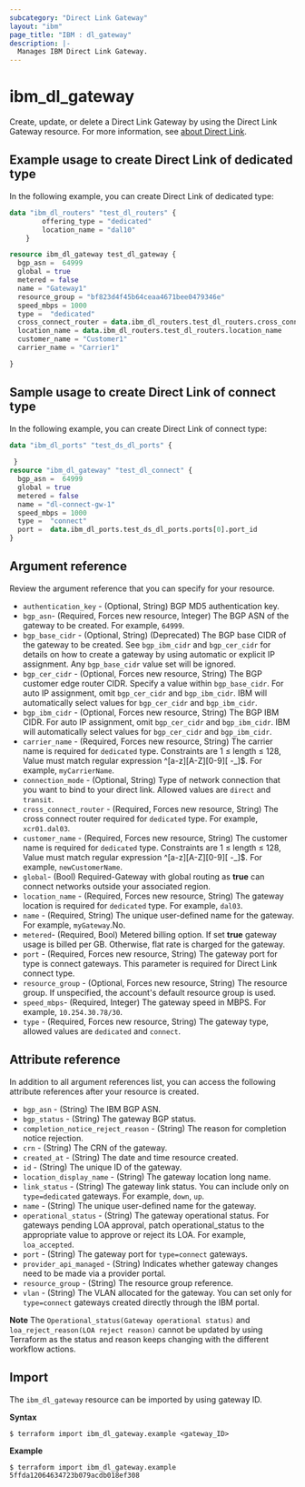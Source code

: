 ```yaml
---
subcategory: "Direct Link Gateway"
layout: "ibm"
page_title: "IBM : dl_gateway"
description: |-
  Manages IBM Direct Link Gateway.
---
```


# ibm_dl_gateway

Create, update, or delete a Direct Link Gateway by using the Direct Link Gateway resource. For more information, see [about Direct Link](https://cloud.ibm.com/docs/dl?topic=dl-dl-about).


## Example usage to create Direct Link of dedicated type
In the following example, you can create Direct Link of dedicated type:

```terraform
data "ibm_dl_routers" "test_dl_routers" {
		offering_type = "dedicated"
		location_name = "dal10"
	}

resource ibm_dl_gateway test_dl_gateway {
  bgp_asn =  64999
  global = true 
  metered = false
  name = "Gateway1"
  resource_group = "bf823d4f45b64ceaa4671bee0479346e"
  speed_mbps = 1000 
  type =  "dedicated" 
  cross_connect_router = data.ibm_dl_routers.test_dl_routers.cross_connect_routers[0].router_name
  location_name = data.ibm_dl_routers.test_dl_routers.location_name
  customer_name = "Customer1" 
  carrier_name = "Carrier1"

} 
```

## Sample usage to create Direct Link of connect type
In the following example, you can create Direct Link of connect type:


```terraform
data "ibm_dl_ports" "test_ds_dl_ports" {
 
 }
resource "ibm_dl_gateway" "test_dl_connect" {
  bgp_asn =  64999
  global = true
  metered = false
  name = "dl-connect-gw-1"
  speed_mbps = 1000
  type =  "connect"
  port =  data.ibm_dl_ports.test_ds_dl_ports.ports[0].port_id
}
```

## Argument reference
Review the argument reference that you can specify for your resource. 

- `authentication_key` - (Optional, String) BGP MD5 authentication key.
- `bgp_asn`- (Required, Forces new resource, Integer) The BGP ASN of the gateway to be created. For example, `64999`.
- `bgp_base_cidr` - (Optional, String) (Deprecated) The BGP base CIDR of the gateway to be created. See `bgp_ibm_cidr` and `bgp_cer_cidr` for details on how to create a gateway by using  automatic or explicit IP assignment. Any `bgp_base_cidr` value set will be ignored.
- `bgp_cer_cidr` - (Optional, Forces new resource, String) The BGP customer edge router CIDR. Specify a value within `bgp_base_cidr`.  For auto IP assignment, omit `bgp_cer_cidr` and `bgp_ibm_cidr`. IBM will automatically select values for `bgp_cer_cidr` and `bgp_ibm_cidr`.
- `bgp_ibm_cidr` - (Optional, Forces new resource, String) The BGP IBM CIDR. For auto IP assignment, omit `bgp_cer_cidr` and `bgp_ibm_cidr`. IBM will automatically select values for `bgp_cer_cidr` and `bgp_ibm_cidr`.
- `carrier_name` - (Required, Forces new resource, String) The carrier name is required for `dedicated` type. Constraints are 1 ≤ length ≤ 128, Value must match regular expression ^[a-z][A-Z][0-9][ -_]$. For example, `myCarrierName`.
- `connection_mode` - (Optional, String) Type of network connection that you want to bind to your direct link. Allowed values are `direct` and `transit`.
- `cross_connect_router` - (Required, Forces new resource, String) The cross connect router required for `dedicated` type. For example, `xcr01.dal03`.
- `customer_name` - (Required, Forces new resource, String) The customer name is required for `dedicated` type. Constraints are 1 ≤ length ≤ 128, Value must match regular expression ^[a-z][A-Z][0-9][ -_]$. For example, `newCustomerName`.
- `global`- (Bool) Required-Gateway with global routing as **true** can connect networks outside your associated region.
- `location_name` - (Required, Forces new resource, String) The gateway location is required for `dedicated` type. For example, `dal03`.
- `name` - (Required, String) The unique user-defined name for the gateway. For example, `myGateway`.No.
- `metered`- (Required, Bool) Metered billing option. If set **true** gateway usage is billed per GB. Otherwise, flat rate is charged for the gateway.
- `port` - (Required, Forces new resource, String) The gateway port for type is connect gateways. This parameter is required for Direct Link connect type.
- `resource_group` - (Optional, Forces new resource, String) The resource group. If unspecified, the account's default resource group is used.
- `speed_mbps`- (Required, Integer) The gateway speed in MBPS. For example, `10.254.30.78/30`.
- `type` - (Required, Forces new resource, String) The gateway type, allowed values are `dedicated` and `connect`.

## Attribute reference
In addition to all argument references list, you can access the following attribute references after your resource is created.

- `bgp_asn` - (String) The IBM BGP ASN.
- `bgp_status` - (String) The gateway BGP status.
- `completion_notice_reject_reason` - (String) The reason for completion notice rejection.
- `crn` - (String) The CRN of the gateway.
- `created_at` - (String) The date and time resource created.
- `id` - (String) The unique ID of the gateway.
- `location_display_name` - (String) The gateway location long name.
- `link_status` - (String) The gateway link status. You can include only on `type=dedicated` gateways. For example, `down`, `up`.
- `name` - (String) The unique user-defined name for the gateway.
- `operational_status` - (String) The gateway operational status. For gateways pending LOA approval, patch operational_status to the appropriate value to approve or reject its LOA. For example, `loa_accepted`.
- `port` - (String) The gateway port for `type=connect` gateways.
- `provider_api_managed` - (String) Indicates whether gateway changes need to be made via a provider portal.
- `resource_group` - (String) The resource group reference.
- `vlan` - (String) The VLAN allocated for the gateway. You can set only for `type=connect` gateways created directly through the IBM portal.

**Note**
The `Operational_status(Gateway operational status)` and `loa_reject_reason(LOA reject reason)` cannot be updated by using Terraform as the status and reason keeps changing with the different workflow actions.


## Import
The `ibm_dl_gateway` resource can be imported by using gateway ID. 

**Syntax**

```
$ terraform import ibm_dl_gateway.example <gateway_ID>
```

**Example**

```
$ terraform import ibm_dl_gateway.example 5ffda12064634723b079acdb018ef308
```

